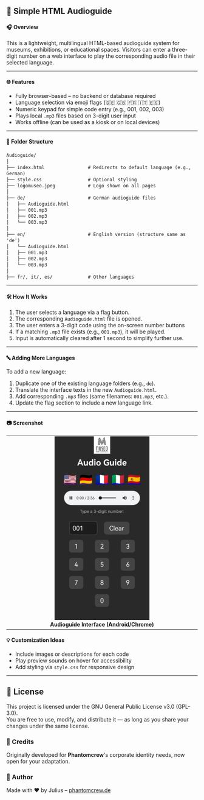 ## 📄 Simple HTML Audioguide

#### 🎧 Overview

This is a lightweight, multilingual HTML-based audioguide system for museums, exhibitions, or educational spaces. Visitors can enter a three-digit number on a web interface to play the corresponding audio file in their selected language.

---

#### 🌐 Features

* Fully browser-based – no backend or database required
* Language selection via emoji flags (🇩🇪 🇬🇧 🇫🇷 🇮🇹 🇪🇸)
* Numeric keypad for simple code entry (e.g., 001, 002, 003)
* Plays local `.mp3` files based on 3-digit user input
* Works offline (can be used as a kiosk or on local devices)

---

#### 📁 Folder Structure

```
Audioguide/
│
├── index.html                # Redirects to default language (e.g., German)
├── style.css                 # Optional styling
├── logomuseo.jpeg            # Logo shown on all pages
│
├── de/                       # German audioguide files
│   ├── Audioguide.html
│   ├── 001.mp3
│   ├── 002.mp3
│   └── 003.mp3
│
├── en/                       # English version (structure same as 'de')
│   └── Audioguide.html
│   ├── 001.mp3
│   ├── 002.mp3
│   └── 003.mp3
│
├── fr/, it/, es/             # Other languages
```

---

#### 🛠 How It Works

1. The user selects a language via a flag button.
2. The corresponding `Audioguide.html` file is opened.
3. The user enters a 3-digit code using the on-screen number buttons
4. If a matching `.mp3` file exists (e.g., `001.mp3`), it will be played.
5. Input is automatically cleared after 1 second to simplify further use.

---

#### 🔤 Adding More Languages

To add a new language:

1. Duplicate one of the existing language folders (e.g., `de`).
2. Translate the interface texts in the new `Audioguide.html`.
3. Add corresponding `.mp3` files (same filenames: `001.mp3`, etc.).
4. Update the flag section to include a new language link.

---


#### 📷 Screenshot
<table>
  <tr>
    <td align="center" width="50%">
      <img src="screenshots/Screenshot_HTML_Audioguide_Interface.jpg" width="250px"><br>
      <strong>Audioguide Interface (Android/Chrome)</strong>
    </td>
  </tr>
</table>

#### 💡 Customization Ideas

* Include images or descriptions for each code
* Play preview sounds on hover for accessibility
* Add styling via `style.css` for responsive design

---


## 📄 License

This project is licensed under the GNU General Public License v3.0 (GPL-3.0).  
You are free to use, modify, and distribute it — as long as you share your changes under the same license.

### 🚶 Credits

Originally developed for **Phantomcrew**'s corporate identity needs, now open for your adaptation.

### 🤝 Author

Made with ❤️ by Julius – [phantomcrew.de](https://phantomcrew.de/)
